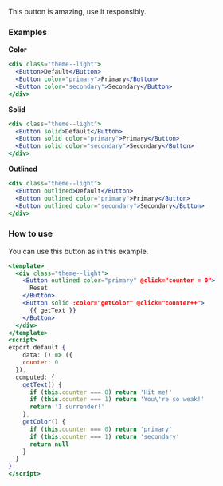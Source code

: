This button is amazing, use it responsibly.

### Examples

<strong>Color</strong>

```jsx
<div class="theme--light">
  <Button>Default</Button>
  <Button color="primary">Primary</Button>
  <Button color="secondary">Secondary</Button>
</div>
```

<strong>Solid</strong>

```jsx
<div class="theme--light">
  <Button solid>Default</Button>
  <Button solid color="primary">Primary</Button>
  <Button solid color="secondary">Secondary</Button>
</div>
```

<strong>Outlined</strong>

```jsx
<div class="theme--light">
  <Button outlined>Default</Button>
  <Button outlined color="primary">Primary</Button>
  <Button outlined color="secondary">Secondary</Button>
</div>
```

### How to use

You can use this button as in this example.

```jsx
<template>
  <div class="theme--light">
    <Button outlined color="primary" @click="counter = 0">
      Reset
    </Button>
    <Button solid :color="getColor" @click="counter++">
      {{ getText }}
    </Button>
  </div>
</template>
<script>
export default {
	data: () => ({
    counter: 0
  }),
  computed: {
    getText() {
      if (this.counter === 0) return 'Hit me!'
      if (this.counter === 1) return 'You\'re so weak!'
      return 'I surrender!'
    },
    getColor() {
      if (this.counter === 0) return 'primary'
      if (this.counter === 1) return 'secondary'
      return null
    }
  }
}
</script>
```
